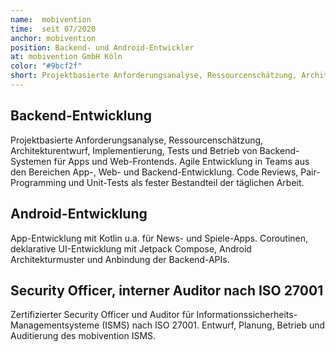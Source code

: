 ```yaml
---
name:  mobivention
time:  seit 07/2020
anchor: mobivention
position: Backend- und Android-Entwickler
at: mobivention GmbH Köln
color: "#9bcf2f"
short: Projektbasierte Anforderungsanalyse, Ressourcenschätzung, Architekturentwurf, Implementierung, Tests und Betrieb von Backend-Systemen, ISO 27001 Security Officer und Auditor
---
```


## Backend-Entwicklung

Projektbasierte Anforderungsanalyse, Ressourcenschätzung, Architekturentwurf, 
Implementierung, Tests und Betrieb von Backend-Systemen für Apps und Web-Frontends. 
Agile Entwicklung in Teams aus den Bereichen App-, Web- und Backend-Entwicklung. 
Code Reviews, Pair-Programming und Unit-Tests als fester Bestandteil der täglichen Arbeit.

## Android-Entwicklung

App-Entwicklung mit Kotlin u.a. für News- und Spiele-Apps. Coroutinen, deklarative UI-Entwicklung mit Jetpack Compose, 
Android Architekturmuster und Anbindung der Backend-APIs.

## Security Officer, interner Auditor nach ISO 27001

Zertifizierter Security Officer und Auditor für Informationssicherheits-Managementsysteme (ISMS) 
nach ISO 27001. Entwurf, Planung, Betrieb und Auditierung des mobivention ISMS.